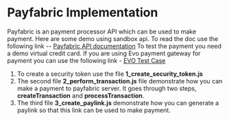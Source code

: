 # Payfabric Implementation
Payfabric is an payment processor API which can be used to make payment. Here are some demo using sandbox api.
To read the doc use the following link --
[Payfabric API documentation](https://github.com/PayFabric/APIs/tree/master/PayLink)
To test the payment you need a demo virtual credit card. If you are using Evo payment gateway for payment you can use the following link -
[EVO Test Case](https://evopayments.co.uk/wp-content/uploads/Test-Cases-EVO.pdf)

1. To create a security token use the file **1_create_security_token.js**
1. The second file **2_perform_transaction.js** file demonstrate how you can make a payment to payfabric server. It goes through two steps, **createTransaction** and **processTransaction**.
1. The third file **3_create_paylink.js** demonstrate how you can generate a paylink so that this link can be used to make payment.
